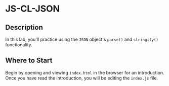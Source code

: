 # JS-CL-JSON

## Description

In this lab, you'll practice using the `JSON` object's `parse()` and `stringify()` functionality.


## Where to Start

Begin by opening and viewing `index.html` in the browser for an introduction. Once you have read the introduction, you will be editing the `index.js` file.





